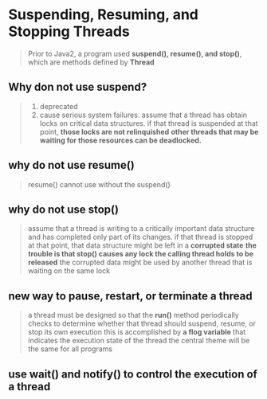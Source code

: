 # Suspending, Resuming, and Stopping Threads

> Prior to Java2, a program used **suspend(), resume(), and stop()**, which are methods defined by **Thread**

## Why don not use **suspend**?
> 1. deprecated
> 2. cause serious system failures.
> assume that a thread has obtain locks on critical data structures.
> if that thread is suspended at that point, **those locks are not relinquished**
> **other threads that may be waiting for those resources can be deadlocked.**

## why do not use resume()
> resume() cannot use without the suspend()

## why do not use stop()
> assume that a thread is writing to a critically important data structure and has completed only part of its changes.
> if that thread is stopped at that point, that data structure might be left in a **corrupted state**
> **the trouble is that stop() causes any lock the calling thread holds to be released**
> the corrupted data might be used by another thread that is waiting on the same lock

## new way to pause, restart, or terminate a thread
> a thread must be designed so that the **run()** method 
> periodically checks to determine whether that thread should suspend, resume, or stop its own execution
> this is accomplished by **a flog variable** that indicates the execution state of the thread
> the central theme will be the same for all programs


## use wait() and notify() to control the execution of a thread
